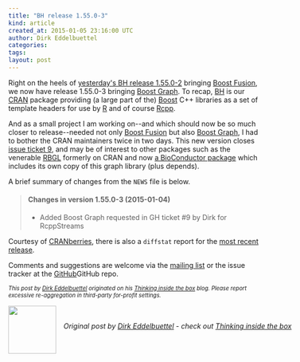 ```yaml
---
title: "BH release 1.55.0-3"
kind: article
created_at: 2015-01-05 23:16:00 UTC
author: Dirk Eddelbuettel
categories: 
tags: 
layout: post
---
```

<p>Right on the heels of <a href="http://dirk.eddelbuettel.com/blog/2015/01/04#bh_1.55.0-2">yesterday's BH release 1.55.0-2</a> bringing <a href="http://www.boost.org/doc/libs/1_57_0/libs/fusion/doc/html/">Boost Fusion</a>, we now have release 1.55.0-3 bringing <a href="http://www.boost.org/doc/libs/1_57_0/libs/graph/doc/index.html">Boost Graph</a>. To recap, <a href="http://dirk.eddelbuettel.com/code/bh.html">BH</a> is our <a href="http://cran.r-project.org">CRAN</a> package providing (a large part of the) <a href="http://www.boost.org">Boost</a> C++ libraries as a set of template headers for use by <a href="http://www.r-project.org">R</a> and of course <a href="http://dirk.eddelbuettel.com/code/rcpp.html">Rcpp</a>.</p>
<p>And as a small project I am working on--and which should now be so much closer to release--needed not only <a href="http://www.boost.org/doc/libs/1_57_0/libs/fusion/doc/html/">Boost Fusion</a> but also <a href="http://www.boost.org/doc/libs/1_57_0/libs/graph/doc/index.html">Boost Graph</a>, I had to bother the CRAN maintainers twice in two days. This new version closes <a href="https://github.com/eddelbuettel/bh/issues/9">issue ticket 9</a>, and may be of interest to other packages such as the venerable <a href="http://www.bioconductor.org/packages/release/bioc/html/RBGL.html">RBGL</a> formerly on CRAN and now <a href="http://www.bioconductor.org/packages/release/bioc/html/RBGL.html">a BioConductor package</a> which includes its own copy of this graph library (plus depends).</p>
<p>A brief summary of changes from the <code>NEWS</code> file is below.</p>
<blockquote>
<h4>
Changes in version 1.55.0-3 (2015-01-04)
</h4>
<ul>
<li><p> 
Added Boost Graph requested in GH ticket #9 by Dirk for RcppStreams
</p>
</li>
</ul>
</blockquote>

<p>Courtesy of <a href="http://dirk.eddelbuettel.com/cranberries/">CRANberries</a>, there is also a <code>diffstat</code> report for the <a href="http://dirk.eddelbuettel.com/cranberries/2015/01/05#BH_1.55.0-3">most recent release</a>.</p>
<p>Comments and suggestions are welcome via the <a href="https://r-forge.r-project.org/R/?group_id=1469">mailing list</a> or the issue tracker at the <a href="https://github.com/eddelbuettel/bh/">GitHub</a>GitHub repo.</p>
<p style="font-size:80%; font-style:italic;">
This post by <a href="http://dirk.eddelbuettel.com">Dirk Eddelbuettel</a> originated on his <a href="http://dirk.eddelbuettel.com/blog/">Thinking inside the box</a> blog. Please report excessive re-aggregation in third-party for-profit settings.
<p><div class="author">
  <img src="" style="width: 96px; height: 96;">
  <span style="position: absolute; padding: 32px 15px;">
    <i>Original post by <a href="http://twitter.com/">Dirk Eddelbuettel</a> - check out <a href="http://dirk.eddelbuettel.com/blog">Thinking inside the box   </a></i>
  </span>
</div>
